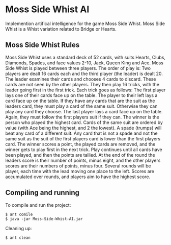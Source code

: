 # Moss Side Whist AI
Implemention artifical intelligence for the game Moss Side Whist. Moss Side Whist is a Whist variation related to Bridge or Hearts.
## Moss Side Whist Rules
Moss Side Whist uses a standard deck of 52 cards, with suits Hearts, Clubs, Diamonds, Spades, and face values 2-10, Jack, Queen King and Ace.
Moss Side Whist is played between three players. The order of play is:
Two players are dealt 16 cards each and the third player (the leader) is dealt 20.
The leader examines their cards and chooses 4 cards to discard. These cards are not seen by the other players.
They then play 16 tricks, with the leader going first in the first trick. Each trick goes as follows:
The first player lays one of their cards face up on the table.
The player to their left lays a card face up on the table. If they have any cards that are the suit as the leaders card, they must play a card of the same suit. Otherwise they can play any card they choose.
The last player lays a card face up on the table. Again, they must follow the first players suit if they can.
The winner is the person who played the highest card. Cards of the same suit are ordered by value (with Ace being the highest, and 2 the lowest). A spade (trumps) will beat any card of a different suit. Any card that is not a spade and not the same suit as the suit of the first players card is lower than the first players card.
The winner scores a point, the played cards are removed, and the winner gets to play first in the next trick.
Play continues until all cards have been played, and then the points are tallied.
At the end of the round the leaders score is their number of points, minus eight, and the other players scores are their numbers of points, minus four.
Several rounds will be player, each time with the lead moving one place to the left. Scores are accumulated over rounds, and players aim to have the highest score.

## Compiling and running
To compile and run the project:
```
$ ant comile
$ java -jar Moss-Side-Whist-AI.jar
```
Cleaning up:
```
$ ant clean
```
